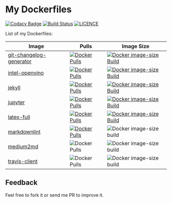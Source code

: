 # My Dockerfiles

[![Codacy Badge](https://api.codacy.com/project/badge/Grade/8c707be6f5c746b2a9cb2bf9877e0ce4)](https://app.codacy.com/app/mmphego/my-dockerfiles?utm_source=github.com&utm_medium=referral&utm_content=mmphego/my-dockerfiles&utm_campaign=Badge_Grade_Dashboard)
[![Build Status](https://travis-ci.org/mmphego/my-dockerfiles.svg?branch=master)](https://travis-ci.org/mmphego/my-dockerfiles)
[![LICENCE](https://img.shields.io/github/license/mmphego/my-dockerfiles.svg?style=flat)](LICENCE)

List of my Dockerfiles:

|Image | Pulls | Image Size |
|---|---|---|
| [git-changelog-generator](git-changelog-generator) | [![Docker Pulls](https://img.shields.io/docker/pulls/mmphego/git-changelog-generator)]() | [![Docker image-size Build](https://img.shields.io/docker/image-size/mmphego/git-changelog-generator)]() |
| [intel-openvino](intel-openvino) | [![Docker Pulls](https://img.shields.io/docker/pulls/mmphego/intel-openvino)]() | [![Docker image-size Build](https://img.shields.io/docker/image-size/mmphego/intel-openvino)]() |
| [jekyll](jekyll) | [![Docker Pulls](https://img.shields.io/docker/pulls/mmphego/jekyll)]() | [![Docker image-size Build](https://img.shields.io/docker/image-size/mmphego/jekyll)]() |
| [jupyter](jupyter) | [![Docker Pulls](https://img.shields.io/docker/pulls/mmphego/jupyter)]() | [![Docker image-size Build](https://img.shields.io/docker/image-size/mmphego/jupyter)]() |
| [latex-full](latex-full) | [![Docker Pulls](https://img.shields.io/docker/pulls/mmphego/latex.svg)]() | [![Docker image-size Build](https://img.shields.io/docker/image-size/mmphego/latex.svg)]() |
| [markdownlint](markdownlint) |[![Docker Pulls](https://img.shields.io/docker/pulls/mmphego/markdownlint.svg)]()|![Docker image-size build](https://img.shields.io/docker/image-size/mmphego/markdownlint.svg) |
| [medium2md](medium2md) | ![Docker Pulls](https://img.shields.io/docker/pulls/mmphego/mediumexporter.svg)|![Docker image-size build](https://img.shields.io/docker/image-size/mmphego/mediumexporter.svg)|
| [travis-client](travis-client) |![Docker Pulls](https://img.shields.io/docker/pulls/mmphego/travis-client.svg)|![Docker image-size build](https://img.shields.io/docker/image-size/mmphego/travis-client.svg)|

## Feedback

Feel free to fork it or send me PR to improve it.
